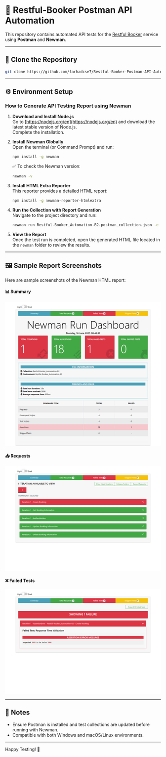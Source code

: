 # 🧪 Restful-Booker Postman API Automation

This repository contains automated API tests for the [Restful Booker](https://restful-booker.herokuapp.com/) service using **Postman** and **Newman**.

---

## 📁 Clone the Repository

```bash
git clone https://github.com/farhadcse7/Restful-Booker-Postman-API-Automation
```

---

## ⚙️ Environment Setup

### How to Generate API Testing Report using Newman

1. **Download and Install Node.js**  
   Go to [https://nodejs.org/en](https://nodejs.org/en) and download the latest stable version of Node.js.  
   Complete the installation.

2. **Install Newman Globally**  
   Open the terminal (or Command Prompt) and run:
   ```bash
   npm install -g newman
   ```

   ✅ To check the Newman version:
   ```bash
   newman -v
   ```

3. **Install HTML Extra Reporter**  
   This reporter provides a detailed HTML report:
   ```bash
   npm install -g newman-reporter-htmlextra
   ```

4. **Run the Collection with Report Generation**  
   Navigate to the project directory and run:
   ```bash
   newman run Restful-Booker_Automation-B2.postman_collection.json -e Restful-Booker_Automation-B2.postman_environment.json -r cli,htmlextra
   ```

5. **View the Report**  
   Once the test run is completed, open the generated HTML file located in the `newman` folder to review the results.

---

## 🖼️ Sample Report Screenshots

Here are sample screenshots of the Newman HTML report:

#### 📊 Summary
![Summary](newman/summary.png)

#### 📥 Requests
![Requests](newman/requests.png)

#### ❌ Failed Tests
![Failed Tests](newman/failedtests.png)

---

## 📌 Notes

- Ensure Postman is installed and test collections are updated before running with Newman.
- Compatible with both Windows and macOS/Linux environments.

---

Happy Testing! 🚀

